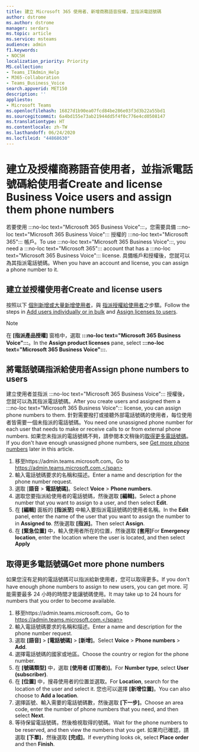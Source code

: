 ```yaml
---
title: 建立 Microsoft 365 使用者、新增商務語音授權，並指派電話號碼
author: dstrome
ms.author: dstrome
manager: serdars
ms.topic: article
ms.service: msteams
audience: admin
f1.keywords:
- NOCSH
localization_priority: Priority
MS.collection:
- Teams_ITAdmin_Help
- M365-collaboration
- Teams_Business_Voice
search.appverid: MET150
description: ''
appliesto:
- Microsoft Teams
ms.openlocfilehash: 16827d1b90ea07fcd84be286e03f3d3b22a55bd1
ms.sourcegitcommit: 6a4bd155e73ab21944dd5f4f0c776e4cd0508147
ms.translationtype: HT
ms.contentlocale: zh-TW
ms.lasthandoff: 06/24/2020
ms.locfileid: "44868630"
---
```

# <a name="create-and-license-business-voice-users-and-assign-them-phone-numbers"></a><span data-ttu-id="55cad-102">建立及授權商務語音使用者，並指派電話號碼給使用者</span><span class="sxs-lookup"><span data-stu-id="55cad-102">Create and license Business Voice users and assign them phone numbers</span></span>

<span data-ttu-id="55cad-103">若要使用 :::no-loc text="Microsoft 365 Business Voice":::，您需要具備 :::no-loc text="Microsoft 365 Business Voice"::: 授權的 :::no-loc text="Microsoft 365"::: 帳戶。</span><span class="sxs-lookup"><span data-stu-id="55cad-103">To use :::no-loc text="Microsoft 365 Business Voice":::, you need a :::no-loc text="Microsoft 365"::: account that has a :::no-loc text="Microsoft 365 Business Voice"::: license.</span></span> <span data-ttu-id="55cad-104">具備帳戶和授權後，您就可以為其指派電話號碼。</span><span class="sxs-lookup"><span data-stu-id="55cad-104">When you have an account and license, you can assign a phone number to it.</span></span>

## <a name="create-and-license-users"></a><span data-ttu-id="55cad-105">建立並授權使用者</span><span class="sxs-lookup"><span data-stu-id="55cad-105">Create and license users</span></span>

<span data-ttu-id="55cad-106">按照以下 [個別新增或大量新增使用者](https://docs.microsoft.com/microsoft-365/admin/add-users/add-users)，與 [指派授權給使用者](https://docs.microsoft.com/microsoft-365/admin/manage/assign-licenses-to-users)之步驟。</span><span class="sxs-lookup"><span data-stu-id="55cad-106">Follow the steps in [Add users individually or in bulk](https://docs.microsoft.com/microsoft-365/admin/add-users/add-users) and [Assign licenses to users](https://docs.microsoft.com/microsoft-365/admin/manage/assign-licenses-to-users).</span></span>

> [!NOTE]
> <span data-ttu-id="55cad-107">在 **[指派產品授權]** 窗格中，選取 **:::no-loc text="Microsoft 365 Business Voice":::**。</span><span class="sxs-lookup"><span data-stu-id="55cad-107">In the **Assign product licenses** pane,  select **:::no-loc text="Microsoft 365 Business Voice":::**.</span></span>

## <a name="assign-phone-numbers-to-users"></a><span data-ttu-id="55cad-108">將電話號碼指派給使用者</span><span class="sxs-lookup"><span data-stu-id="55cad-108">Assign phone numbers to users</span></span>

<span data-ttu-id="55cad-109">建立使用者並指派 :::no-loc text="Microsoft 365 Business Voice"::: 授權後，您就可以為其指派電話號碼。</span><span class="sxs-lookup"><span data-stu-id="55cad-109">After you create users and assigned them a :::no-loc text="Microsoft 365 Business Voice"::: license, you can assign phone numbers to them.</span></span> <span data-ttu-id="55cad-110">針對需要撥打或接聽外部電話號碼的使用者，每位使用者皆需要一個未指派的電話號碼。</span><span class="sxs-lookup"><span data-stu-id="55cad-110">You need one unassigned phone number for each user that needs to make or receive calls to or from external phone numbers.</span></span> <span data-ttu-id="55cad-111">如果您未指派的電話號碼不夠，請參閱本文稍後的[取得更多電話號碼](#get-more-phone-numbers)。</span><span class="sxs-lookup"><span data-stu-id="55cad-111">If you don't have enough unassigned phone numbers, see [Get more phone numbers](#get-more-phone-numbers) later in this article.</span></span>

1. <span data-ttu-id="55cad-112">移至https://admin.teams.microsoft.com。</span><span class="sxs-lookup"><span data-stu-id="55cad-112">Go to https://admin.teams.microsoft.com.</span></span>
2. <span data-ttu-id="55cad-113">輸入電話號碼要求的名稱和描述。</span><span class="sxs-lookup"><span data-stu-id="55cad-113">Enter a name and description for the phone number request.</span></span>
3. <span data-ttu-id="55cad-114">選取 [**語音** > **電話號碼]**。</span><span class="sxs-lookup"><span data-stu-id="55cad-114">Select **Voice** > **Phone numbers**.</span></span>
4. <span data-ttu-id="55cad-115">選取您要指派給使用者的電話號碼，然後選取 **[編輯]**。</span><span class="sxs-lookup"><span data-stu-id="55cad-115">Select a phone number that you want to assign to a user, and then select **Edit**.</span></span>
5. <span data-ttu-id="55cad-116">在 **[編輯]** 面板的 **[指派至]** 中輸入要指派電話號碼的使用者名稱。</span><span class="sxs-lookup"><span data-stu-id="55cad-116">In the **Edit** panel, enter the name of the user that you want to assign the number to in **Assigned to**.</span></span> <span data-ttu-id="55cad-117">然後選取 **[指派]**。</span><span class="sxs-lookup"><span data-stu-id="55cad-117">Then select **Assign**.</span></span>
6. <span data-ttu-id="55cad-118">在 **[緊急位置]** 中，輸入使用者所在的位置，然後選取 **[套用]**</span><span class="sxs-lookup"><span data-stu-id="55cad-118">For **Emergency location**, enter the location where the user is located, and then select **Apply**</span></span>

## <a name="get-more-phone-numbers"></a><span data-ttu-id="55cad-119">取得更多電話號碼</span><span class="sxs-lookup"><span data-stu-id="55cad-119">Get more phone numbers</span></span>

<span data-ttu-id="55cad-120">如果您沒有足夠的電話號碼可以指派給新使用者，您可以取得更多。</span><span class="sxs-lookup"><span data-stu-id="55cad-120">If you don't have enough phone numbers to assign to new users, you can get more.</span></span> <span data-ttu-id="55cad-121">可能需要最多 24 小時的時間才能讓號碼使用。</span><span class="sxs-lookup"><span data-stu-id="55cad-121">It may take up to 24 hours for numbers that you order to become available.</span></span>

1. <span data-ttu-id="55cad-122">移至https://admin.teams.microsoft.com。</span><span class="sxs-lookup"><span data-stu-id="55cad-122">Go to https://admin.teams.microsoft.com.</span></span>
2. <span data-ttu-id="55cad-123">輸入電話號碼要求的名稱和描述。</span><span class="sxs-lookup"><span data-stu-id="55cad-123">Enter a name and description for the phone number request.</span></span>
3. <span data-ttu-id="55cad-124">選取 **[語音]** > **[電話號碼]** > **[新增]**。</span><span class="sxs-lookup"><span data-stu-id="55cad-124">Select **Voice** > **Phone numbers** > **Add**.</span></span>
4. <span data-ttu-id="55cad-125">選擇電話號碼的國家或地區。</span><span class="sxs-lookup"><span data-stu-id="55cad-125">Choose the country or region for the phone number.</span></span>
5. <span data-ttu-id="55cad-126">在 **[號碼類型]** 中，選取 **[使用者 (訂閱者)]**。</span><span class="sxs-lookup"><span data-stu-id="55cad-126">For **Number type**, select **User (subscriber)**.</span></span>
6. <span data-ttu-id="55cad-127">在 **[位置]** 中，搜尋使用者的位置並選取。</span><span class="sxs-lookup"><span data-stu-id="55cad-127">For **Location**, search for the location of the user and select it.</span></span> <span data-ttu-id="55cad-128">您也可以選擇 **[新增位置]**。</span><span class="sxs-lookup"><span data-stu-id="55cad-128">You can also choose to **Add a location**.</span></span>
7. <span data-ttu-id="55cad-129">選擇區號、輸入需要的電話號碼數，然後選取 **[下一步]**。</span><span class="sxs-lookup"><span data-stu-id="55cad-129">Choose an area code, enter the number of phone numbers that you need, and then select **Next**.</span></span>
8. <span data-ttu-id="55cad-130">等待保留電話號碼，然後檢視取得的號碼。</span><span class="sxs-lookup"><span data-stu-id="55cad-130">Wait for the phone numbers to be reserved, and then view the numbers that you get.</span></span> <span data-ttu-id="55cad-131">如果均已確認，請選取 **[下單]**，然後選取 **[完成]**。</span><span class="sxs-lookup"><span data-stu-id="55cad-131">If everything looks ok, select **Place order** and then **Finish**.</span></span>
